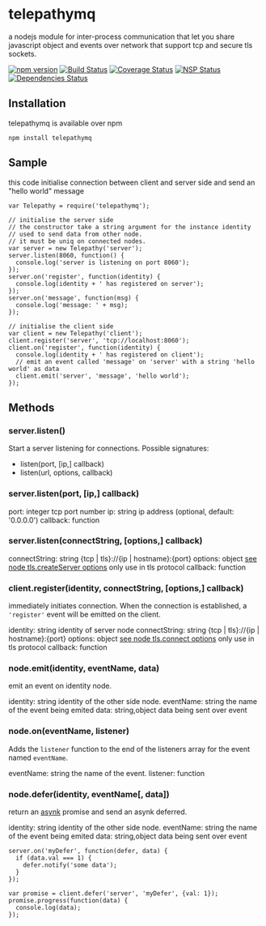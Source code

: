 # telepathymq

a nodejs module for inter-process communication that let you share javascript  object and events over network that support tcp and secure tls sockets.

[![npm version](https://badge.fury.io/js/telepathymq.svg)](https://www.npmjs.com/telepathymq)
[![Build Status](https://travis-ci.org/Atlantis-Software/telepathymq.svg?branch=master)](https://travis-ci.org/Atlantis-Software/telepathymq)
[![Coverage Status](https://coveralls.io/repos/github/Atlantis-Software/telepathymq/badge.svg?branch=master)](https://coveralls.io/github/Atlantis-Software/telepathymq?branch=master)
[![NSP Status](https://nodesecurity.io/orgs/atlantis/projects/ee0b54d6-2574-40d1-95ba-a5b704a9d60f/badge)](https://nodesecurity.io/orgs/atlantis/projects/ee0b54d6-2574-40d1-95ba-a5b704a9d60f)
[![Dependencies Status](https://david-dm.org/Atlantis-Software/telepathymq.svg)](https://david-dm.org/Atlantis-Software/telepathymq)

## Installation
telepathymq is available over npm
```
npm install telepathymq
```

## Sample

this code initialise connection between client and server side and send an "hello world" message
```
var Telepathy = require('telepathymq');

// initialise the server side
// the constructor take a string argument for the instance identity
// used to send data from other node.
// it must be uniq on connected nodes.
var server = new Telepathy('server');
server.listen(8060, function() {
  console.log('server is listening on port 8060');
});
server.on('register', function(identity) {
  console.log(identity + ' has registered on server');
});
server.on('message', function(msg) {
  console.log('message: ' + msg);
});

// initialise the client side
var client = new Telepathy('client');
client.register('server', 'tcp://localhost:8060');
client.on('register', function(identity) {
  console.log(identity + ' has registered on client');
  // emit an event called 'message' on 'server' with a string 'hello world' as data
  client.emit('server', 'message', 'hello world');
});
```

## Methods

### server.listen()
Start a server listening for connections.
Possible signatures:
* listen(port, [ip,] callback) 
* listen(url, options, callback)

### server.listen(port, [ip,] callback) 
port: integer tcp port number
ip: string ip address (optional, default: '0.0.0.0')
callback: function

### server.listen(connectString, [options,] callback)
connectString: string {tcp | tls}://{ip | hostname}:{port}
options: object [see node tls.createServer options](https://nodejs.org/api/tls.html) only use in tls protocol
callback: function

### client.register(identity, connectString, [options,] callback)
immediately initiates connection.
When the connection is established, a `'register'` event will be emitted on the client.

identity: string identity of server node
connectString: string {tcp | tls}://{ip | hostname}:{port}
options: object [see node tls.connect options](https://nodejs.org/api/tls.html) only use in tls protocol
callback: function

### node.emit(identity, eventName, data)
emit an event on identity node.

identity: string identity of the other side node.
eventName: string the name of the event being emited
data: string,object data being sent over event

### node.on(eventName, listener)
Adds the `listener` function to the end of the listeners array for the event named `eventName`.

eventName: string the name of the event.
listener: function

### node.defer(identity, eventName[, data])
return an [asynk](https://www.npmjs.com/package/asynk) promise and send an asynk deferred.

identity: string identity of the other side node.
eventName: string the name of the event being emited
data: string,object data being sent over event

```
server.on('myDefer', function(defer, data) {
  if (data.val === 1) {
    defer.notify('some data');
  }
});

var promise = client.defer('server', 'myDefer', {val: 1});
promise.progress(function(data) {
  console.log(data);
});
```